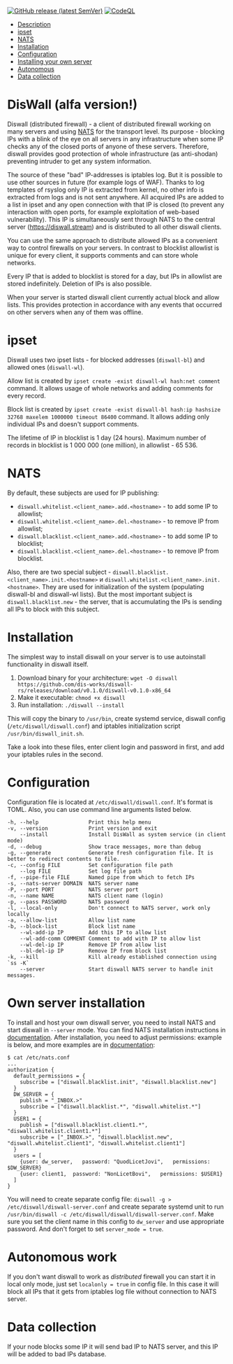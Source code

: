 [![GitHub release (latest SemVer)](https://img.shields.io/github/v/release/dis-works/diswall-rs)](https://github.com/dis-works/diswall-rs/releases/latest) [![CodeQL](https://github.com/dis-works/diswall-rs/actions/workflows/release.yml/badge.svg)](https://github.com/dis-works/diswall-rs/actions/workflows/release.yml)

- [Description](#diswall-alfa-version)
- [ipset](#ipset)
- [NATS](#nats)
- [Installation](#installation)
- [Configuration](#configuration)
- [Installing your own server](#own-server-installation)
- [Autonomous](#autonomous-work)
- [Data collection](#data-collection)

# DisWall (alfa version!)

Diswall (distributed firewall) - a client of distributed firewall working on many servers and using [NATS](https://nats.io) for the transport level.
Its purpose - blocking IPs with a blink of the eye on all servers in any infrastructure when some IP checks any of the closed ports of anyone of these servers.
Therefore, diswall provides good protection of whole infrastructure (as anti-shodan) preventing intruder to get any system information.

The source of these "bad" IP-addresses is iptables log. But it is possible to use other sources in future (for example logs of WAF).
Thanks to log templates of rsyslog only IP is extracted from kernel, no other info is extracted from logs and is not sent anywhere.
All acquired IPs are added to a list in ipset and any open connection with that IP is closed (to prevent any interaction with open ports, for example exploitation of web-based vulnerability).
This IP is simultaneously sent through NATS to the central server (https://diswall.stream) and is distributed to all other diswall clients.

You can use the same approach to distribute allowed IPs as a convenient way to control firewalls on your servers.
In contrast to blocklist allowlist is unique for every client, it supports comments and can store whole networks.

Every IP that is added to blocklist is stored for a day, but IPs in allowlist are stored indefinitely. Deletion of IPs is also possible.

When your server is started diswall client currently actual block and allow lists.
This provides protection in accordance with any events that occurred on other servers when any of them was offline.

# ipset

Diswall uses two ipset lists - for blocked addresses (`diswall-bl`) and allowed ones (`diswall-wl`).

Allow list is created by `ipset create -exist diswall-wl hash:net comment` command.
It allows usage of whole networks and adding comments for every record.

Block list is created by `ipset create -exist diswall-bl hash:ip hashsize 32768 maxelem 1000000 timeout 86400` command.
It allows adding only individual IPs and doesn't support comments.

The lifetime of IP in blocklist is 1 day (24 hours). Maximum number of records in blocklist is 1 000 000 (one million), in allowlist - 65 536.

# NATS

By default, these subjects are used for IP publishing:
- `diswall.whitelist.<client_name>.add.<hostname>` - to add some IP to allowlist;
- `diswall.whitelist.<client_name>.del.<hostname>` - to remove IP from allowlist;
- `diswall.blacklist.<client_name>.add.<hostname>` - to add some IP to blocklist;
- `diswall.blacklist.<client_name>.del.<hostname>` - to remove IP from blocklist.

Also, there are two special subject - `diswall.blacklist.<client_name>.init.<hostname>` и `diswall.whitelist.<client_name>.init.<hostname>`.
They are used for initialization of the system (populating diswall-bl and diswall-wl lists).
But the most important subject is `diswall.blacklist.new` - the server, that is accumulating the IPs is sending all IPs to block with this subject.

# Installation

The simplest way to install diswall on your server is to use autoinstall functionality in diswall itself.
1. Download binary for your architecture: `wget -O diswall https://github.com/dis-works/diswall-rs/releases/download/v0.1.0/diswall-v0.1.0-x86_64`
2. Make it executable: `chmod +x diswall`
3. Run installation: `./diswall --install`

This will copy the binary to `/usr/bin`, create systemd service, diswall config (`/etc/diswall/diswall.conf`)
and iptables initialization script `/usr/bin/diswall_init.sh`.

Take a look into these files, enter client login and password in first, and add your iptables rules in the second.

# Configuration

Configuration file is located at `/etc/diswall/diswall.conf`. It's format is TOML.
Also, you can use command line arguments listed below.

```text
-h, --help                Print this help menu
-v, --version             Print version and exit
    --install             Install DisWall as system service (in client mode)
-d, --debug               Show trace messages, more than debug
-g, --generate            Generate fresh configuration file. It is better to redirect contents to file.
-c, --config FILE         Set configuration file path
    --log FILE            Set log file path
-f, --pipe-file FILE      Named pipe from which to fetch IPs
-s, --nats-server DOMAIN  NATS server name
-P, --port PORT           NATS server port
-n, --name NAME           NATS client name (login)
-p, --pass PASSWORD       NATS password
-l, --local-only          Don't connect to NATS server, work only locally
-a, --allow-list          Allow list name
-b, --block-list          Block list name
    --wl-add-ip IP        Add this IP to allow list
    --wl-add-comm COMMENT Comment to add with IP to allow list
    --wl-del-ip IP        Remove IP from allow list
    --bl-del-ip IP        Remove IP from block list
-k, --kill                Kill already established connection using `ss -K`
    --server              Start diswall NATS server to handle init messages.
```

# Own server installation

To install and host your own diswall server, you need to install NATS and start diswall in `--server` mode.
You can find NATS installation instructions in [documentation](https://docs.nats.io/nats-server/installation).
After installation, you need to adjust permissions: example is below, and more examples are in [documentation](https://docs.nats.io/nats-server/configuration/securing_nats/authorization):

```
$ cat /etc/nats.conf
...
authorization {
  default_permissions = {
    subscribe = ["diswall.blacklist.init", "diswall.blacklist.new"]
  }
  DW_SERVER = {
    publish = "_INBOX.>"
    subscribe = ["diswall.blacklist.*", "diswall.whitelist.*"]
  }
  USER1 = {
    publish = ["diswall.blacklist.client1.*", "diswall.whitelist.client1.*"]
    subscribe = ["_INBOX.>", "diswall.blacklist.new", "diswall.whitelist.client1", "diswall.whitelist.client1"]
  }
  users = [
    {user: dw_server,   password: "QuodLicetJovi",   permissions: $DW_SERVER}
    {user: client1,  password: "NonLicetBovi",   permissions: $USER1}
  ]
}
```

You will need to create separate config file: `diswall -g > /etc/diswall/diswall-server.conf` and create separate systemd unit to run `/usr/bin/diswall -c /etc/diswall/diswall/diswall-server.conf`.
Make sure you set the client name in this config to `dw_server` and use appropriate password.
And don't forget to set `server_mode = true`.

# Autonomous work

If you don't want diswall to work as _distributed_ firewall you can start it in local only mode, just set `localonly = true` in config file.
In this case it will block all IPs that it gets from iptables log file without connection to NATS server.

# Data collection

If your node blocks some IP it will send bad IP to NATS server, and this IP will be added to bad IPs database.
